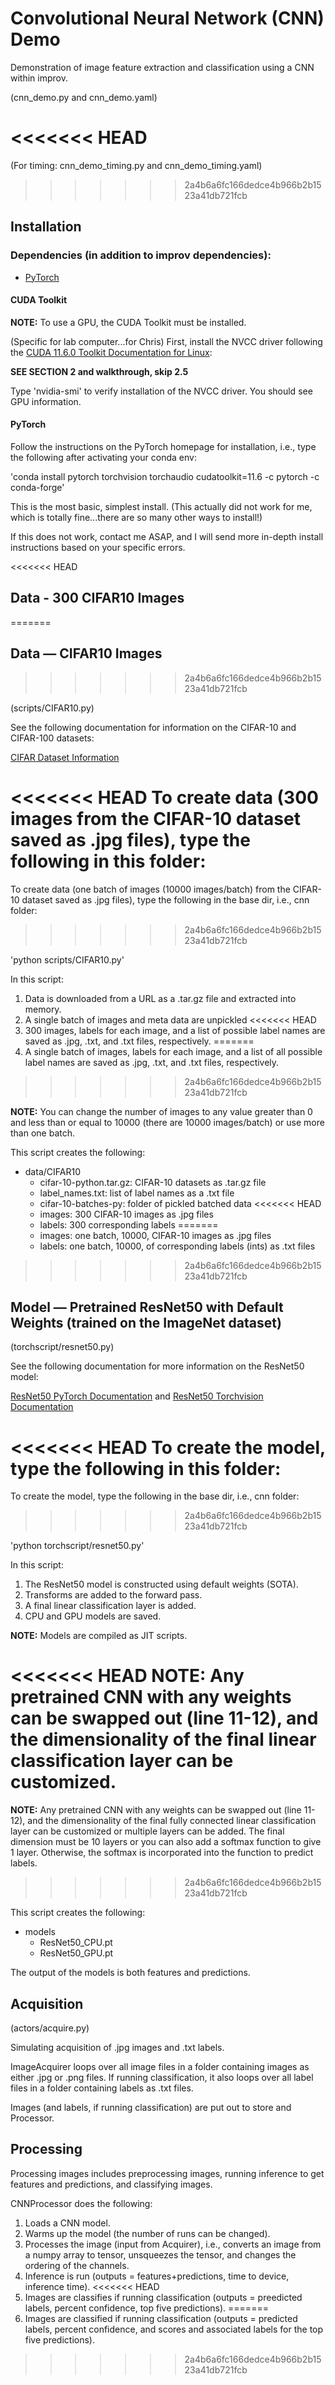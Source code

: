 # Convolutional Neural Network (CNN) Demo

Demonstration of image feature extraction and classification using a CNN within improv.

(cnn_demo.py and cnn_demo.yaml)

<<<<<<< HEAD
=======
(For timing: cnn_demo_timing.py and cnn_demo_timing.yaml)

>>>>>>> 2a4b6a6fc166dedce4b966b2b1523a41db721fcb
## Installation

### Dependencies (in addition to improv dependencies):
* [PyTorch](https://pytorch.org)

#### CUDA Toolkit
**NOTE:** To use a GPU, the CUDA Toolkit must be installed.

(Specific for lab computer...for Chris)
First, install the NVCC driver following the [CUDA 11.6.0 Toolkit Documentation for Linux](https://docs.nvidia.com/cuda/archive/11.6.0/cuda-installation-guide-linux/index.html):

**SEE SECTION 2 and walkthrough, skip 2.5**

Type 'nvidia-smi' to verify installation of the NVCC driver. You should see GPU information.

#### PyTorch
Follow the instructions on the PyTorch homepage for installation, i.e., type the following after activating your conda env:

'conda install pytorch torchvision torchaudio cudatoolkit=11.6 -c pytorch -c conda-forge'

This is the most basic, simplest install. (This actually did not work for me, which is totally fine...there are so many other ways to install!)

If this does not work, contact me ASAP, and I will send more in-depth install instructions based on your specific errors.

<<<<<<< HEAD
## Data - 300 CIFAR10 Images 
=======
## Data — CIFAR10 Images 
>>>>>>> 2a4b6a6fc166dedce4b966b2b1523a41db721fcb

(scripts/CIFAR10.py)

See the following documentation for information on the CIFAR-10 and CIFAR-100 datasets:

[CIFAR Dataset Information](https://www.cs.toronto.edu/~kriz/cifar.html)

<<<<<<< HEAD
To create data (300 images from the CIFAR-10 dataset saved as .jpg files), type the following in this folder:
=======
To create data (one batch of images (10000 images/batch) from the CIFAR-10 dataset saved as .jpg files), type the following in the base dir, i.e., cnn folder:
>>>>>>> 2a4b6a6fc166dedce4b966b2b1523a41db721fcb

'python scripts/CIFAR10.py'

In this script:
1. Data is downloaded from a URL as a .tar.gz file and extracted into memory.
2. A single batch of images and meta data are unpickled
<<<<<<< HEAD
3. 300 images, labels for each image, and a list of possible label names are saved as .jpg, .txt, and .txt files, respectively.
=======
3. A single batch of images, labels for each image, and a list of all possible label names are saved as .jpg, .txt, and .txt files, respectively.
>>>>>>> 2a4b6a6fc166dedce4b966b2b1523a41db721fcb

**NOTE:** You can change the number of images to any value greater than 0 and less than or equal to 10000 (there are 10000 images/batch) or use more than one batch.

This script creates the following:
* data/CIFAR10
    * cifar-10-python.tar.gz: CIFAR-10 datasets as .tar.gz file
    * label_names.txt: list of label names as a .txt file
    * cifar-10-batches-py: folder of pickled batched data
<<<<<<< HEAD
    * images: 300 CIFAR-10 images as .jpg files
    * labels: 300 corresponding labels
=======
    * images: one batch, 10000, CIFAR-10 images as .jpg files
    * labels: one batch, 10000, of corresponding labels (ints) as .txt files
>>>>>>> 2a4b6a6fc166dedce4b966b2b1523a41db721fcb

## Model — Pretrained ResNet50 with Default Weights (trained on the ImageNet dataset)

(torchscript/resnet50.py)

See the following documentation for more information on the ResNet50 model:

[ResNet50 PyTorch Documentation](https://pytorch.org/hub/nvidia_deeplearningexamples_resnet50/) and [ResNet50 Torchvision Documentation](https://pytorch.org/vision/main/models/generated/torchvision.models.resnet50.html)

<<<<<<< HEAD
To create the model, type the following in this folder:
=======
To create the model, type the following in the base dir, i.e., cnn folder:
>>>>>>> 2a4b6a6fc166dedce4b966b2b1523a41db721fcb

'python torchscript/resnet50.py'

In this script:
1. The ResNet50 model is constructed using default weights (SOTA).
2. Transforms are added to the forward pass.
3. A final linear classification layer is added.
4. CPU and GPU models are saved.

**NOTE:** Models are compiled as JIT scripts.

<<<<<<< HEAD
**NOTE:** Any pretrained CNN with any weights can be swapped out (line 11-12), and the dimensionality of the final linear classification layer can be customized.
=======
**NOTE:** Any pretrained CNN with any weights can be swapped out (line 11-12), and the dimensionality of the final fully connected linear classification layer can be customized or multiple layers can be added. The final dimension must be 10 layers or you can also add a softmax function to give 1 layer. Otherwise, the softmax is incorporated into the function to predict labels.
>>>>>>> 2a4b6a6fc166dedce4b966b2b1523a41db721fcb

This script creates the following:
* models
    * ResNet50_CPU.pt
    * ResNet50_GPU.pt

The output of the models is both features and predictions.

## Acquisition

(actors/acquire.py)

Simulating acquisition of .jpg images and .txt labels.

ImageAcquirer loops over all image files in a folder containing images as either .jpg or .png files. If running classification, it also loops over all label files in a folder containing labels as .txt files.

Images (and labels, if running classification) are put out to store and Processor.

## Processing

Processing images includes preprocessing images, running inference to get features and predictions, and classifying images.

CNNProcessor does the following:
1. Loads a CNN model.
2. Warms up the model (the number of runs can be changed).
3. Processes the image (input from Acquirer), i.e., converts an image from a numpy array to tensor, unsqueezes the tensor, and changes the ordering of the channels.
4. Inference is run (outputs = features+predictions, time to device, inference time).
<<<<<<< HEAD
5. Images are classifies if running classification (outputs = preedicted labels, percent confidence, top five predictions).
=======
5. Images are classified if running classification (outputs = predicted labels, percent confidence, and scores and associated labels for the top five predictions).
>>>>>>> 2a4b6a6fc166dedce4b966b2b1523a41db721fcb
